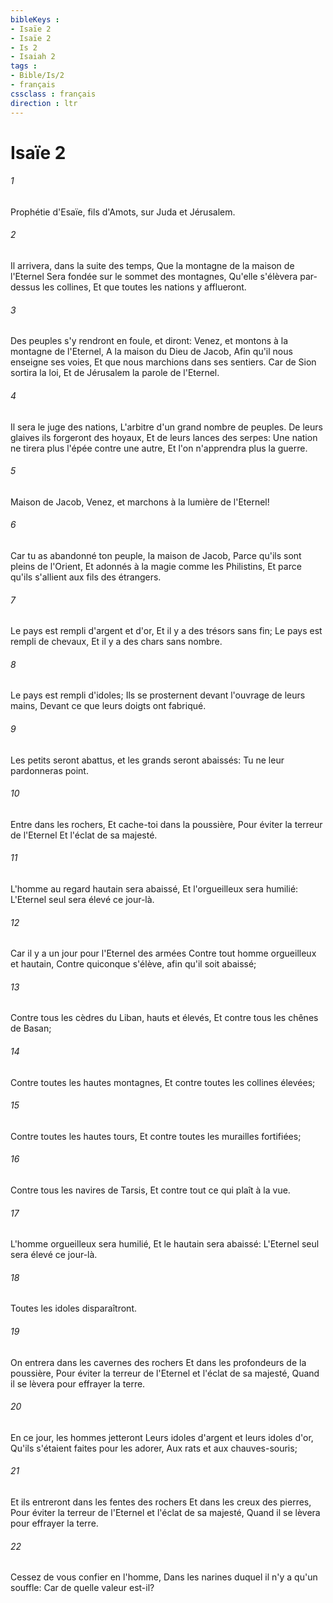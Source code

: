 ```yaml
---
bibleKeys : 
- Isaïe 2
- Isaïe 2
- Is 2
- Isaiah 2
tags : 
- Bible/Is/2
- français
cssclass : français
direction : ltr
---
```


# Isaïe 2

###### 1
Prophétie d'Esaïe, fils d'Amots, sur Juda et Jérusalem.
###### 2
Il arrivera, dans la suite des temps, Que la montagne de la maison de l'Eternel Sera fondée sur le sommet des montagnes, Qu'elle s'élèvera par-dessus les collines, Et que toutes les nations y afflueront.
###### 3
Des peuples s'y rendront en foule, et diront: Venez, et montons à la montagne de l'Eternel, A la maison du Dieu de Jacob, Afin qu'il nous enseigne ses voies, Et que nous marchions dans ses sentiers. Car de Sion sortira la loi, Et de Jérusalem la parole de l'Eternel.
###### 4
Il sera le juge des nations, L'arbitre d'un grand nombre de peuples. De leurs glaives ils forgeront des hoyaux, Et de leurs lances des serpes: Une nation ne tirera plus l'épée contre une autre, Et l'on n'apprendra plus la guerre.
###### 5
Maison de Jacob, Venez, et marchons à la lumière de l'Eternel!
###### 6
Car tu as abandonné ton peuple, la maison de Jacob, Parce qu'ils sont pleins de l'Orient, Et adonnés à la magie comme les Philistins, Et parce qu'ils s'allient aux fils des étrangers.
###### 7
Le pays est rempli d'argent et d'or, Et il y a des trésors sans fin; Le pays est rempli de chevaux, Et il y a des chars sans nombre.
###### 8
Le pays est rempli d'idoles; Ils se prosternent devant l'ouvrage de leurs mains, Devant ce que leurs doigts ont fabriqué.
###### 9
Les petits seront abattus, et les grands seront abaissés: Tu ne leur pardonneras point.
###### 10
Entre dans les rochers, Et cache-toi dans la poussière, Pour éviter la terreur de l'Eternel Et l'éclat de sa majesté.
###### 11
L'homme au regard hautain sera abaissé, Et l'orgueilleux sera humilié: L'Eternel seul sera élevé ce jour-là.
###### 12
Car il y a un jour pour l'Eternel des armées Contre tout homme orgueilleux et hautain, Contre quiconque s'élève, afin qu'il soit abaissé;
###### 13
Contre tous les cèdres du Liban, hauts et élevés, Et contre tous les chênes de Basan;
###### 14
Contre toutes les hautes montagnes, Et contre toutes les collines élevées;
###### 15
Contre toutes les hautes tours, Et contre toutes les murailles fortifiées;
###### 16
Contre tous les navires de Tarsis, Et contre tout ce qui plaît à la vue.
###### 17
L'homme orgueilleux sera humilié, Et le hautain sera abaissé: L'Eternel seul sera élevé ce jour-là.
###### 18
Toutes les idoles disparaîtront.
###### 19
On entrera dans les cavernes des rochers Et dans les profondeurs de la poussière, Pour éviter la terreur de l'Eternel et l'éclat de sa majesté, Quand il se lèvera pour effrayer la terre.
###### 20
En ce jour, les hommes jetteront Leurs idoles d'argent et leurs idoles d'or, Qu'ils s'étaient faites pour les adorer, Aux rats et aux chauves-souris;
###### 21
Et ils entreront dans les fentes des rochers Et dans les creux des pierres, Pour éviter la terreur de l'Eternel et l'éclat de sa majesté, Quand il se lèvera pour effrayer la terre.
###### 22
Cessez de vous confier en l'homme, Dans les narines duquel il n'y a qu'un souffle: Car de quelle valeur est-il?

